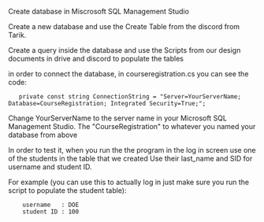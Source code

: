 Create database in Miscrosoft SQL Management Studio

Create a new database and use the Create Table from the discord from Tarik.

Create a query inside the database and use the Scripts from our design documents in drive and discord to populate the tables

in order to connect the database, in courseregistration.cs you can see the code:

       private const string ConnectionString = "Server=YourServerName; Database=CourseRegistration; Integrated Security=True;"; 

Change YourServerName to the server name in your Microsoft SQL Management Studio. The "CourseRegistration" to whatever you named your database from above

In order to test it, when you run the the program in the log in screen use one of the students in the table that we created
Use their last_name and SID for username and student ID.

For example (you can use this to actually log in just make sure you run the script to populate the student table):

        username   : DOE
        student ID : 100
